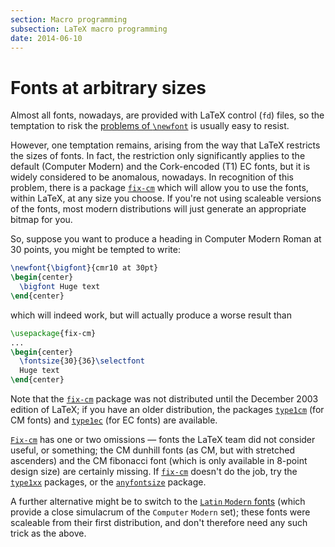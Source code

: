```yaml
---
section: Macro programming
subsection: LaTeX macro programming
date: 2014-06-10
---
```

# Fonts at arbitrary sizes

Almost all fonts, nowadays, are provided with LaTeX control
(`fd`) files, so the temptation to risk the
[problems of `\newfont`](./FAQ-newfont*.html) is usually easy to
resist.

However, one temptation remains, arising from the way that LaTeX
restricts the sizes of fonts.  In fact, the restriction only
significantly applies to the default (Computer Modern) and the
Cork-encoded (T1) EC fonts, but it is widely considered to be
anomalous, nowadays.  In recognition of this problem, there is a
package [`fix-cm`](https://ctan.org/pkg/fix-cm) which will allow you to use the fonts, within
LaTeX, at any size you choose.  If you're not using scaleable
versions of the fonts, most modern distributions will just generate an
appropriate bitmap for you.

So, suppose you want to produce a heading in Computer Modern Roman at
30 points, you might be tempted to write:
```latex
\newfont{\bigfont}{cmr10 at 30pt}
\begin{center}
  \bigfont Huge text
\end{center}
```
which will indeed work, but will actually produce a worse result than
```latex
\usepackage{fix-cm}
...
\begin{center}
  \fontsize{30}{36}\selectfont
  Huge text
\end{center}
```
Note that the [`fix-cm`](https://ctan.org/pkg/fix-cm) package was not distributed until the
December 2003 edition of LaTeX; if you have an older distribution,
the packages [`type1cm`](https://ctan.org/pkg/type1cm) (for CM fonts) and
[`type1ec`](https://ctan.org/pkg/type1ec) (for EC fonts) are available.

[`Fix-cm`](https://ctan.org/pkg/fix-cm) has one or two omissions&nbsp;&mdash; fonts the LaTeX
team did not consider useful, or something; the CM dunhill fonts (as
CM, but with stretched ascenders) and the CM fibonacci font (which is only
available in 8-point design size) are certainly missing.  If
[`fix-cm`](https://ctan.org/pkg/fix-cm) doesn't do the job, try the [`type1xx`](https://ctan.org/pkg/type1cm)
packages, or the [`anyfontsize`](https://ctan.org/pkg/anyfontsize) package.

A further alternative might be to switch to the
[`Latin` `Modern` fonts](FAQ-uselmfonts.md) (which
provide a close simulacrum of the `Computer`
`Modern` set); these fonts were scaleable from their first
distribution, and don't therefore need any such trick as the above.
